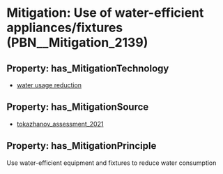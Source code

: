 # Mitigation: __Use of water-efficient appliances/fixtures__ (PBN__Mitigation_2139)

## Property: has_MitigationTechnology

* [water usage reduction](../Technology/PBN__Technology_4260)

## Property: has_MitigationSource

* [tokazhanov_assessment_2021](../Article/PBN__Article_51)

## Property: has_MitigationPrinciple

Use water-efficient equipment and fixtures to reduce water consumption

